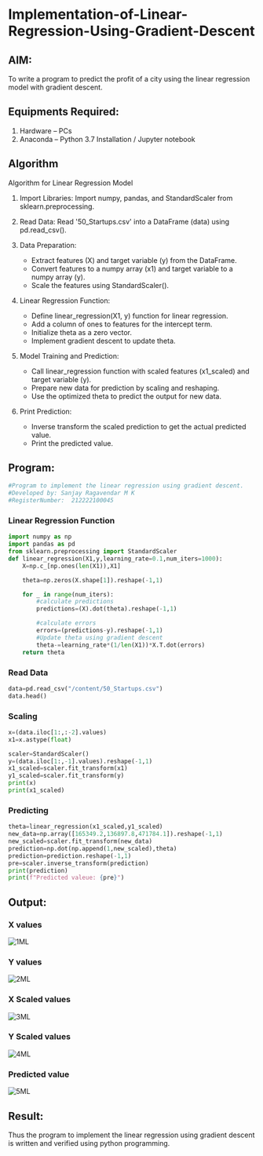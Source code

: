 # Implementation-of-Linear-Regression-Using-Gradient-Descent

## AIM:
To write a program to predict the profit of a city using the linear regression model with gradient descent.

## Equipments Required:
1. Hardware – PCs
2. Anaconda – Python 3.7 Installation / Jupyter notebook

## Algorithm
Algorithm for Linear Regression Model

1. Import Libraries: Import numpy, pandas, and StandardScaler from sklearn.preprocessing.

2. Read Data: Read '50_Startups.csv' into a DataFrame (data) using pd.read_csv().

3. Data Preparation:
   - Extract features (X) and target variable (y) from the DataFrame.
   - Convert features to a numpy array (x1) and target variable to a numpy array (y).
   - Scale the features using StandardScaler().

4. Linear Regression Function:
   - Define linear_regression(X1, y) function for linear regression.
   - Add a column of ones to features for the intercept term.
   - Initialize theta as a zero vector.
   - Implement gradient descent to update theta.

5. Model Training and Prediction:
   - Call linear_regression function with scaled features (x1_scaled) and target variable (y).
   - Prepare new data for prediction by scaling and reshaping.
   - Use the optimized theta to predict the output for new data.

6. Print Prediction:
   - Inverse transform the scaled prediction to get the actual predicted value.
   - Print the predicted value.


## Program:
```py
#Program to implement the linear regression using gradient descent.
#Developed by: Sanjay Ragavendar M K 
#RegisterNumber:  212222100045
```
### Linear Regression Function
```py
import numpy as np
import pandas as pd
from sklearn.preprocessing import StandardScaler
def linear_regression(X1,y,learning_rate=0.1,num_iters=1000):
    X=np.c_[np.ones(len(X1)),X1]

    theta=np.zeros(X.shape[1]).reshape(-1,1)

    for _ in range(num_iters):
        #calculate predictions
        predictions=(X).dot(theta).reshape(-1,1)

        #calculate errors
        errors=(predictions-y).reshape(-1,1)
        #Update theta using gradient descent
        theta-=learning_rate*(1/len(X1))*X.T.dot(errors)
    return theta
```
### Read Data
```py
data=pd.read_csv("/content/50_Startups.csv")
data.head()
```
### Scaling
```py
x=(data.iloc[1:,:-2].values)
x1=x.astype(float)

scaler=StandardScaler()
y=(data.iloc[1:,-1].values).reshape(-1,1)
x1_scaled=scaler.fit_transform(x1)
y1_scaled=scaler.fit_transform(y)
print(x)
print(x1_scaled)
```
### Predicting
```py
theta=linear_regression(x1_scaled,y1_scaled)
new_data=np.array([165349.2,136897.8,471784.1]).reshape(-1,1)
new_scaled=scaler.fit_transform(new_data)
prediction=np.dot(np.append(1,new_scaled),theta)
prediction=prediction.reshape(-1,1)
pre=scaler.inverse_transform(prediction)
print(prediction)
print(f"Predicted valeue: {pre}")
```
## Output:

### X values
![1ML](https://github.com/rohithprem18/Implementation-of-Linear-Regression-Using-Gradient-Descent/assets/146315115/9bf60fa0-af77-42cf-a31d-ea158d181abb)

### Y values
![2ML](https://github.com/rohithprem18/Implementation-of-Linear-Regression-Using-Gradient-Descent/assets/146315115/3be61adc-d7e3-4d8c-97b4-3e0ac9547133)

### X Scaled values 
![3ML](https://github.com/rohithprem18/Implementation-of-Linear-Regression-Using-Gradient-Descent/assets/146315115/c0b84bd5-3d9e-45f2-8f24-7908acecff74)

### Y Scaled values
![4ML](https://github.com/rohithprem18/Implementation-of-Linear-Regression-Using-Gradient-Descent/assets/146315115/9d167518-03cc-4e2c-b206-93ac4cf31ba6)

### Predicted value
![5ML](https://github.com/rohithprem18/Implementation-of-Linear-Regression-Using-Gradient-Descent/assets/146315115/9c78ef45-c44a-4873-8ff1-262becf88045)

## Result:
Thus the program to implement the linear regression using gradient descent is written and verified using python programming.
